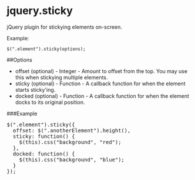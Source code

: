 jquery.sticky
=============

jQuery plugin for stickying elements on-screen.

Example: 

<code>$(".element").sticky(options);</code>

##Options

* offset (optional) - Integer - Amount to offset from the top. You may use this when stickying multiple elements.
* sticky (optional) - Function - A callback function for when the element starts sticky'ing.
* docked (optional) - Function - A callback function for when the element docks to its original position.

###Example

<pre>$(".element").sticky({
  offset: $(".anotherElement").height(),
  sticky: function() {
    $(this).css("background", "red");
  },
  docked: function() {
    $(this).css("background", "blue");
  }
});</pre>


